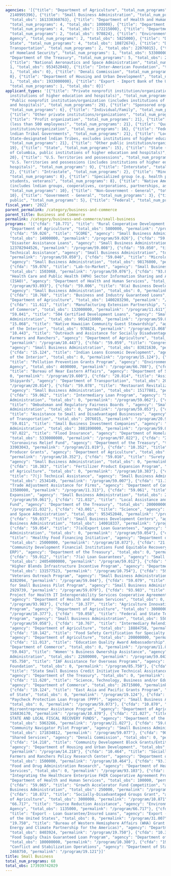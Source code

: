 ```yaml
---
agencies: '[{"title": "Department of Agriculture", "total_num_programs": 14, "total_obs":
  2140995396}, {"title": "Small Business Administration", "total_num_programs": 25,
  "total_obs": 161330360763}, {"title": "Department of Health and Human Services",
  "total_num_programs": 4, "total_obs": 100000}, {"title": "Department of Commerce",
  "total_num_programs": 4, "total_obs": 172215000}, {"title": "Department of the Interior",
  "total_num_programs": 2, "total_obs": 978824}, {"title": "Environmental Protection
  Agency", "total_num_programs": 2, "total_obs": 5825000}, {"title": "Department of
  State", "total_num_programs": 4, "total_obs": 10872674}, {"title": "Department of
  Transportation", "total_num_programs": 2, "total_obs": 22076015}, {"title": "Department
  of Homeland Security", "total_num_programs": 1, "total_obs": 5330000000}, {"title":
  "Department of the Treasury", "total_num_programs": 5, "total_obs": 2039866309},
  {"title": "National Aeronautics and Space Administration", "total_num_programs":
  1, "total_obs": 953452048}, {"title": "Inter-American Foundation", "total_num_programs":
  1, "total_obs": 0}, {"title": "Denali Commission", "total_num_programs": 1, "total_obs":
  0}, {"title": "Department of Housing and Urban Development", "total_num_programs":
  1, "total_obs": 1933000000}, {"title": "Export - Import Bank of the United States",
  "total_num_programs": 1, "total_obs": 0}]'
applicant_types: '[{"title": "Private nonprofit institution/organization (includes
  institutions of higher education and hospitals)", "total_num_programs": 36}, {"title":
  "Public nonprofit institution/organization (includes institutions of higher education
  and hospitals)", "total_num_programs": 29}, {"title": "Sponsored organization",
  "total_num_programs": 6}, {"title": "Individual/Family", "total_num_programs": 9},
  {"title": "Other private institutions/organizations", "total_num_programs": 22},
  {"title": "Profit organization", "total_num_programs": 21}, {"title": "Small business
  (less than 500 employees)", "total_num_programs": 21}, {"title": "Quasi-public nonprofit
  institution/organization", "total_num_programs": 16}, {"title": "Federally Recognized
  lndian Tribal Governments", "total_num_programs": 21}, {"title": "Local (includes
  State-designated lndian Tribes, excludes institutions of higher education and hospitals",
  "total_num_programs": 21}, {"title": "Other public institution/organization", "total_num_programs":
  19}, {"title": "State", "total_num_programs": 15}, {"title": "State (includes District
  of Columbia, public institutions of higher education and hospitals)", "total_num_programs":
  20}, {"title": "U.S. Territories and possessions", "total_num_programs": 13}, {"title":
  "U.S. Territories and possessions (includes institutions of higher education and
  hospitals)", "total_num_programs": 9}, {"title": "Interstate", "total_num_programs":
  2}, {"title": "Intrastate", "total_num_programs": 2}, {"title": "Minority group",
  "total_num_programs": 8}, {"title": "Specialized group (e.g. health professionals,
  students, veterans)", "total_num_programs": 8}, {"title": "Native American Organizations
  (includes lndian groups, cooperatives, corporations, partnerships, associations)",
  "total_num_programs": 10}, {"title": "Non-Government - General", "total_num_programs":
  10}, {"title": "Government - General", "total_num_programs": 3}, {"title": "Anyone/general
  public", "total_num_programs": 5}, {"title": "Federal", "total_num_programs": 2}]'
fiscal_year: '2022'
parent_permalink: /category/business-and-commerce
parent_title: Business and Commerce
permalink: /category/business-and-commerce/small-business
programs: '[{"cfda": "10.771", "title": "Rural Cooperative Development Grants", "agency":
  "Department of Agriculture", "total_obs": 5800000, "permalink": "/program/10.771"},
  {"cfda": "59.026", "title": "SCORE", "agency": "Small Business Administration",
  "total_obs": 14000000, "permalink": "/program/59.026"}, {"cfda": "59.008", "title":
  "Disaster Assistance Loans", "agency": "Small Business Administration", "total_obs":
  123782944526, "permalink": "/program/59.008"}, {"cfda": "59.050", "title": "Prime
  Technical Assistance", "agency": "Small Business Administration", "total_obs": 7168000,
  "permalink": "/program/59.050"}, {"cfda": "59.046", "title": "Microloan Program",
  "agency": "Small Business Administration", "total_obs": 98176000, "permalink": "/program/59.046"},
  {"cfda": "59.076", "title": "Lab-to-Market", "agency": "Small Business Administration",
  "total_obs": 1503068, "permalink": "/program/59.076"}, {"cfda": "93.893", "title":
  "Health Care and Public Health (HPH) Sector Information Sharing and Analysis Organization
  (ISAO)", "agency": "Department of Health and Human Services", "total_obs": 0, "permalink":
  "/program/93.893"}, {"cfda": "59.006", "title": "8(a) Business Development Program",
  "agency": "Small Business Administration", "total_obs": 0, "permalink": "/program/59.006"},
  {"cfda": "10.768", "title": "Business and Industry Guaranteed Loans", "agency":
  "Department of Agriculture", "total_obs": 1400283290, "permalink": "/program/10.768"},
  {"cfda": "11.611", "title": "Manufacturing Extension Partnership", "agency": "Department
  of Commerce", "total_obs": 132000000, "permalink": "/program/11.611"}, {"cfda":
  "59.041", "title": "504 Certified Development Loans", "agency": "Small Business
  Administration", "total_obs": 9014210000, "permalink": "/program/59.041"}, {"cfda":
  "15.068", "title": "Native Hawaiian Community Guest Stewardship", "agency": "Department
  of the Interior", "total_obs": 978824, "permalink": "/program/15.068"}, {"cfda":
  "10.443", "title": "Outreach and Assistance for Socially Disadvantaged and Veteran
  Farmers and Ranchers", "agency": "Department of Agriculture", "total_obs": 57500000,
  "permalink": "/program/10.443"}, {"cfda": "59.059", "title": "Congressional Grants",
  "agency": "Small Business Administration", "total_obs": 83021630, "permalink": "/program/59.059"},
  {"cfda": "15.124", "title": "Indian Loans Economic Development", "agency": "Department
  of the Interior", "total_obs": 0, "permalink": "/program/15.124"}, {"cfda": "66.708",
  "title": "Pollution Prevention Grants Program", "agency": "Environmental Protection
  Agency", "total_obs": 4690000, "permalink": "/program/66.708"}, {"cfda": "19.600",
  "title": "Bureau of Near Eastern Affairs", "agency": "Department of State", "total_obs":
  0, "permalink": "/program/19.600"}, {"cfda": "20.814", "title": "Assistance to Small
  Shipyards", "agency": "Department of Transportation", "total_obs": 20000000, "permalink":
  "/program/20.814"}, {"cfda": "59.078", "title": "Restaurant Revitalization Fund",
  "agency": "Small Business Administration", "total_obs": 15177881, "permalink": "/program/59.078"},
  {"cfda": "59.062", "title": "Intermediary Loan Program", "agency": "Small Business
  Administration", "total_obs": 0, "permalink": "/program/59.062"}, {"cfda": "59.053",
  "title": "Ombudsman and Regulatory Fairness Boards ", "agency": "Small Business
  Administration", "total_obs": 0, "permalink": "/program/59.053"}, {"cfda": "20.910",
  "title": "Assistance to Small and Disadvantaged Businesses", "agency": "Department
  of Transportation", "total_obs": 2076015, "permalink": "/program/20.910"}, {"cfda":
  "59.011", "title": "Small Business Investment Companies", "agency": "Small Business
  Administration", "total_obs": 3881890000, "permalink": "/program/59.011"}, {"cfda":
  "97.022", "title": "Flood Insurance", "agency": "Department of Homeland Security",
  "total_obs": 5330000000, "permalink": "/program/97.022"}, {"cfda": "21.019", "title":
  "Coronavirus Relief Fund", "agency": "Department of the Treasury", "total_obs":
  33903043, "permalink": "/program/21.019"}, {"cfda": "10.352", "title": "Value-Added
  Producer Grants", "agency": "Department of Agriculture", "total_obs": 37613655,
  "permalink": "/program/10.352"}, {"cfda": "59.016", "title": "Surety Bond Guarantees",
  "agency": "Small Business Administration", "total_obs": 0, "permalink": "/program/59.016"},
  {"cfda": "10.383", "title": "Fertilizer Product Expansion Program", "agency": "Department
  of Agriculture", "total_obs": 0, "permalink": "/program/10.383"}, {"cfda": "59.007",
  "title": "7(j) Technical Assistance", "agency": "Small Business Administration",
  "total_obs": 2534149, "permalink": "/program/59.007"}, {"cfda": "11.313", "title":
  "Trade Adjustment Assistance for Firms", "agency": "Department of Commerce", "total_obs":
  13500000, "permalink": "/program/11.313"}, {"cfda": "59.061", "title": "State Trade
  Expansion", "agency": "Small Business Administration", "total_obs": 24320527, "permalink":
  "/program/59.061"}, {"cfda": "21.032", "title": "Local Assistance and Tribal Consistency
  Fund", "agency": "Department of the Treasury", "total_obs": 2000000000, "permalink":
  "/program/21.032"}, {"cfda": "43.001", "title": "Science", "agency": "National Aeronautics
  and Space Administration", "total_obs": 953452048, "permalink": "/program/43.001"},
  {"cfda": "59.037", "title": "Small Business Development Centers", "agency": "Small
  Business Administration", "total_obs": 140018337, "permalink": "/program/59.037"},
  {"cfda": "59.054", "title": "7(a)Export Loan Guarantees", "agency": "Small Business
  Administration", "total_obs": 0, "permalink": "/program/59.054"}, {"cfda": "10.872",
  "title": "Healthy Food Financing Initiative", "agency": "Department of Agriculture",
  "total_obs": 25000000, "permalink": "/program/10.872"}, {"cfda": "21.033", "title":
  "Community Development Financial Institutions Fund Equitable Recovery Program (CDFI
  ERP)", "agency": "Department of the Treasury", "total_obs": 0, "permalink": "/program/21.033"},
  {"cfda": "59.012", "title": "7(a) Loan Guarantees", "agency": "Small Business Administration",
  "total_obs": 24054000000, "permalink": "/program/59.012"}, {"cfda": "10.754", "title":
  "Higher Blends Infrastructure Incentive Program", "agency": "Department of Agriculture",
  "total_obs": 131577523, "permalink": "/program/10.754"}, {"cfda": "59.044", "title":
  "Veterans Outreach Program", "agency": "Small Business Administration", "total_obs":
  8282094, "permalink": "/program/59.044"}, {"cfda": "59.079", "title": "Cybersecurity
  for Small Business Pilot Program", "agency": "Small Business Administration", "total_obs":
  2929739, "permalink": "/program/59.079"}, {"cfda": "93.983", "title": "Market Transparency
  Project for Health IT Interoperability Services Cooperative Agreement Program",
  "agency": "Department of Health and Human Services", "total_obs": 0, "permalink":
  "/program/93.983"}, {"cfda": "10.377", "title": "Agriculture Innovation Center Demonstration
  Program", "agency": "Department of Agriculture", "total_obs": 3000000, "permalink":
  "/program/10.377"}, {"cfda": "59.058", "title": "Federal and State Technology Partnership
  Program", "agency": "Small Business Administration", "total_obs": 5500000, "permalink":
  "/program/59.058"}, {"cfda": "10.767", "title": "Intermediary Relending Program",
  "agency": "Department of Agriculture", "total_obs": 18884758, "permalink": "/program/10.767"},
  {"cfda": "10.142", "title": "Food Safety Certification for Specialty Crops Program",
  "agency": "Department of Agriculture", "total_obs": 200000000, "permalink": "/program/10.142"},
  {"cfda": "11.013", "title": "Education Quality Award Ambassadorship", "agency":
  "Department of Commerce", "total_obs": 0, "permalink": "/program/11.013"}, {"cfda":
  "59.043", "title": "Women''s Business Ownership Assistance", "agency": "Small Business
  Administration", "total_obs": 22600000, "permalink": "/program/59.043"}, {"cfda":
  "85.750", "title": "IAF Assistance for Overseas Programs", "agency": "Inter-American
  Foundation", "total_obs": 0, "permalink": "/program/85.750"}, {"cfda": "21.031",
  "title": "State Small Business Credit Initiative Technical Assistance Grant Program",
  "agency": "Department of the Treasury", "total_obs": 0, "permalink": "/program/21.031"},
  {"cfda": "11.620", "title": "Science, Technology, Business and/or Education Outreach",
  "agency": "Department of Commerce", "total_obs": 26715000, "permalink": "/program/11.620"},
  {"cfda": "19.124", "title": "East Asia and Pacific Grants Program", "agency": "Department
  of State", "total_obs": 0, "permalink": "/program/19.124"}, {"cfda": "59.073", "title":
  "Paycheck Protection Loan Program (PPP)", "agency": "Small Business Administration",
  "total_obs": 0, "permalink": "/program/59.073"}, {"cfda": "10.870", "title": "Rural
  Microentrepreneur Assistance Program", "agency": "Department of Agriculture", "total_obs":
  156836170, "permalink": "/program/10.870"}, {"cfda": "21.027", "title": "CORONAVIRUS
  STATE AND LOCAL FISCAL RECOVERY FUNDS", "agency": "Department of the Treasury",
  "total_obs": 5963266, "permalink": "/program/21.027"}, {"cfda": "59.077", "title":
  "Community Navigator Pilot Program", "agency": "Small Business Administration",
  "total_obs": 171834812, "permalink": "/program/59.077"}, {"cfda": "90.199", "title":
  "Shared Services", "agency": "Denali Commission", "total_obs": 0, "permalink": "/program/90.199"},
  {"cfda": "14.218", "title": "Community Development Block Grants/Entitlement Grants",
  "agency": "Department of Housing and Urban Development", "total_obs": 1933000000,
  "permalink": "/program/14.218"}, {"cfda": "10.464", "title": "Socially Disadvantaged
  Farmers and Ranchers Policy Research Center", "agency": "Department of Agriculture",
  "total_obs": 1500000, "permalink": "/program/10.464"}, {"cfda": "93.103", "title":
  "Food and Drug Administration Research", "agency": "Department of Health and Human
  Services", "total_obs": 0, "permalink": "/program/93.103"}, {"cfda": "93.691", "title":
  "Integrating the Healthcare Enterprise FHIR Cooperative Agreement Program", "agency":
  "Department of Health and Human Services", "total_obs": 100000, "permalink": "/program/93.691"},
  {"cfda": "59.065", "title": "Growth Accelerator Fund Competition", "agency": "Small
  Business Administration", "total_obs": 250000, "permalink": "/program/59.065"},
  {"cfda": "10.871", "title": "Socially-Disadvantaged Groups Grant", "agency": "Department
  of Agriculture", "total_obs": 3000000, "permalink": "/program/10.871"}, {"cfda":
  "66.717", "title": "Source Reduction Assistance", "agency": "Environmental Protection
  Agency", "total_obs": 1135000, "permalink": "/program/66.717"}, {"cfda": "31.007",
  "title": "Export - Loan Guarantee/Insured Loans", "agency": "Export - Import Bank
  of the United States", "total_obs": 0, "permalink": "/program/31.007"}, {"cfda":
  "19.750", "title": "Bureau of Western Hemisphere Affairs (WHA) Grant Programs (including
  Energy and Climate Partnership for the Americas)", "agency": "Department of State",
  "total_obs": 8403924, "permalink": "/program/19.750"}, {"cfda": "10.380", "title":
  "Food Supply Chain Guaranteed Loan Program", "agency": "Department of Agriculture",
  "total_obs": 100000000, "permalink": "/program/10.380"}, {"cfda": "19.121", "title":
  "Conflict and Stabilization Operations", "agency": "Department of State", "total_obs":
  2468750, "permalink": "/program/19.121"}]'
title: Small Business
total_num_programs: 68
total_obs: 173939742029
---
```

